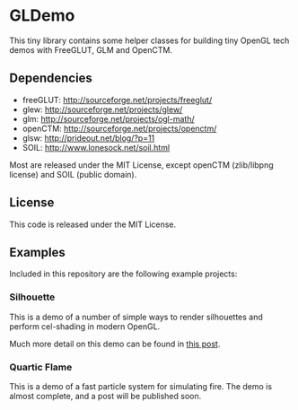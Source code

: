 # GLDemo #

This tiny library contains some helper classes for building tiny OpenGL tech demos with FreeGLUT, GLM and OpenCTM.
 
## Dependencies ##

* freeGLUT: http://sourceforge.net/projects/freeglut/
* glew: http://sourceforge.net/projects/glew/
* glm: http://sourceforge.net/projects/ogl-math/
* openCTM: http://sourceforge.net/projects/openctm/
* glsw: http://prideout.net/blog/?p=11
* SOIL: http://www.lonesock.net/soil.html

Most are released under the MIT License, except openCTM (zlib/libpng license) and SOIL (public domain).

## License ##

This code is released under the MIT License.

## Examples ##

Included in this repository are the following example projects:

### Silhouette ###

This is a demo of a number of simple ways to render silhouettes and perform cel-shading in modern OpenGL.

Much more detail on this demo can be found in [this post](http://drwalton.github.io/2013/10/18/silhouette-rendering.html).

### Quartic Flame ###

This is a demo of a fast particle system for simulating fire. The demo is almost complete, and a post will be published soon.
